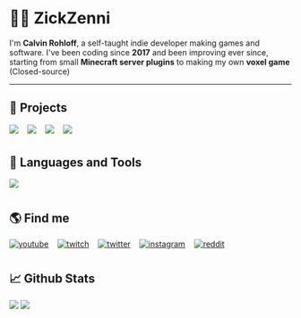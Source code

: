 # 🧑‍💻 ZickZenni

I'm **Calvin Rohloff**, a self-taught indie developer making games and software. I've been coding since **2017** and been improving ever since, starting from small **Minecraft server plugins** to making my own **voxel  game** (Closed-source)

---

## 📂 Projects

<div style="display: flex; flex-direction: row; gap: 1rem;">
<a href="https://github.com/ZickZenni/OpenCubes">
        <img src="https://github-readme-stats.vercel.app/api/pin/?username=zickzenni&repo=discord-booru&theme=tokyonight" />
    </a>
    <a href="https://github.com/ZickZenni/cinemamodfix">
        <img src="https://github-readme-stats.vercel.app/api/pin/?username=zickzenni&repo=cinemamodfix&theme=tokyonight" />
    </a>
    <a href="https://github.com/ZickZenni/discord-booru">
        <img src="https://github-readme-stats.vercel.app/api/pin/?username=zickzenni&repo=discord-booru&theme=tokyonight" />
    </a>
    <a href="https://github.com/ZickZenni/TypeCord">
        <img src="https://github-readme-stats.vercel.app/api/pin/?username=zickzenni&repo=TypeCord&theme=tokyonight" />
    </a>
</div>

#

## 🔧 Languages and Tools

<img src="https://skillicons.dev/icons?i=java,py,cpp,cs,ts,js,nodejs,unity,idea,vscode,postman,stackoverflow,git,discord" />

#

## 🌎 Find me

<div style="display: flex; flex-direction: row; gap: 1rem;">
    <a href="https://youtube.com/ZickZenniYT">
        <img alt="youtube" title="YouTube" src="https://custom-icon-badges.demolab.com/badge/-YouTube-plum?style=for-the-badge&logo=comment-discussion&logoColor=black&color=CE4630"/>
    </a>
    <a href="https://twitch.tv/ZickZenni">
        <img alt="twitch" title="Twitch" src="https://custom-icon-badges.demolab.com/badge/-Twitch-plum?style=for-the-badge&logo=comment-discussion&logoColor=black&color=6441a5"/>
    </a>
    <a href="https://twitter.com/ZickZenni">
        <img alt="twitter" title="Twitter" src="https://custom-icon-badges.demolab.com/badge/-Twitter-plum?style=for-the-badge&logo=comment-discussion&logoColor=black&color=1DA1F2 "/>
    </a>
    <a href="https://instagram.com/ZickZenni">
        <img alt="instagram" title="Instagram" src="https://custom-icon-badges.demolab.com/badge/-Instagram-plum?style=for-the-badge&logo=comment-discussion&logoColor=black&color=cd486b"/>
    </a>
    <a href="https://reddit.com/user/ZickZenni">
        <img alt="reddit" title="Reddit" src="https://custom-icon-badges.demolab.com/badge/-Reddit-plum?style=for-the-badge&logo=comment-discussion&logoColor=black&color=FF4500"/>
    </a>
</div>

#

## 📈 Github Stats

<img align="top" src="https://github-readme-stats.vercel.app/api/top-langs/?username=zickzenni&theme=tokyonight&show_icons=true&layout=compact" />
<img align="top" src="https://github-readme-stats.vercel.app/api?username=zickzenni&show_icons=true&theme=tokyonight" />
